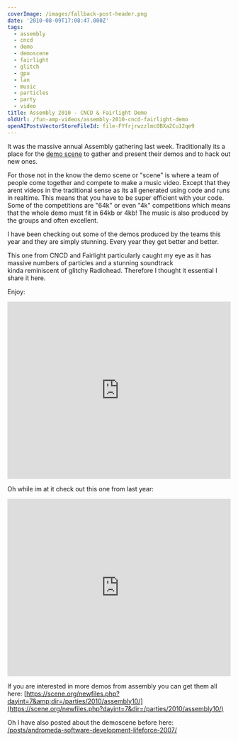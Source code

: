 ```yaml
---
coverImage: /images/fallback-post-header.png
date: '2010-08-09T17:08:47.000Z'
tags:
  - assembly
  - cncd
  - demo
  - demoscene
  - fairlight
  - glitch
  - gpu
  - lan
  - music
  - particles
  - party
  - video
title: Assembly 2010 - CNCD & Fairlight Demo
oldUrl: /fun-amp-videos/assembly-2010-cncd-fairlight-demo
openAIPostsVectorStoreFileId: file-FYfrjrwzzlmc0BXa2Cu12qe9
---
```


It was the massive annual Assembly gathering last week. Traditionally its a place for the [demo scene](https://scene.org) to gather and present their demos and to hack out new ones.

<!-- more -->

For those not in the know the demo scene or "scene" is where a team of people come together and compete to make a music video. Except that they arent videos in the traditional sense as its all generated using code and runs in realtime. This means that you have to be super efficient with your code. Some of the competitions are "64k" or even "4k" competitions which means that the whole demo must fit in 64kb or 4kb! The music is also produced by the groups and often excellent.

I have been checking out some of the demos produced by the teams this year and they are simply stunning. Every year they get better and better.

This one from CNCD and Fairlight particularly caught my eye as it has massive numbers of particles and a stunning soundtrack kinda reminiscent of glitchy Radiohead. Therefore I thought it essential I share it here.

Enjoy:

<iframe width="100%" height="400" src="https://www.youtube.com/embed/vQ2iQQvofCE" frameborder="0" allow="accelerometer; autoplay; clipboard-write; encrypted-media; gyroscope; picture-in-picture" allowfullscreen></iframe>

Oh while im at it check out this one from last year:

<iframe width="100%" height="400" src="https://www.youtube.com/embed/ezltebzdgjI" frameborder="0" allow="accelerometer; autoplay; clipboard-write; encrypted-media; gyroscope; picture-in-picture" allowfullscreen></iframe>

If you are interested in more demos from assembly you can get them all here: [https://scene.org/newfiles.php?dayint=7&amp;dir=/parties/2010/assembly10/](https://scene.org/newfiles.php?dayint=7&dir=/parties/2010/assembly10/)

Oh I have also posted about the demoscene before here: [/posts/andromeda-software-development-lifeforce-2007/](/posts/andromeda-software-development-lifeforce-2007/)
